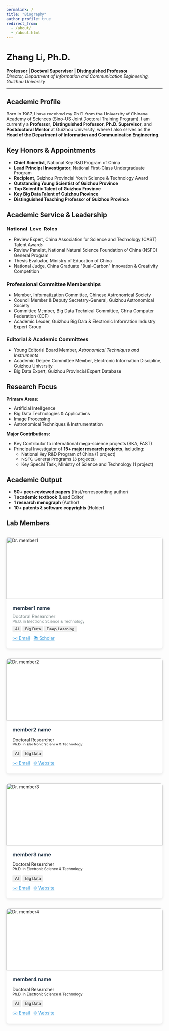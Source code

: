 ```yaml
---
permalink: /
title: "Biography"
author_profile: true
redirect_from: 
  - /about/
  - /about.html
---
```

# Zhang Li, Ph.D.  
**Professor | Doctoral Supervisor | Distinguished Professor**  
*Director, Department of Information and Communication Engineering, Guizhou University*  

---

## Academic Profile  
Born in 1987, I have received my Ph.D. from the University of Chinese Academy of Sciences (Sino-US Joint Doctoral Training Program). I am currently a **Professor**, **Distinguished Professor**, **Ph.D. Supervisor**, and **Postdoctoral Mentor** at Guizhou University, where I also serves as the **Head of the Department of Information and Communication Engineering**.  

## Key Honors & Appointments  
- **Chief Scientist**, National Key R&D Program of China  
- **Lead Principal Investigator**, National First-Class Undergraduate Program  
- **Recipient**, Guizhou Provincial Youth Science & Technology Award  
- **Outstanding Young Scientist of Guizhou Province**  
- **Top Scientific Talent of Guizhou Province**  
- **Key Big Data Talent of Guizhou Province**  
- **Distinguished Teaching Professor of Guizhou Province**  

## Academic Service & Leadership  
### National-Level Roles  
- Review Expert, China Association for Science and Technology (CAST) Talent Awards  
- Review Panelist, National Natural Science Foundation of China (NSFC) General Program  
- Thesis Evaluator, Ministry of Education of China  
- National Judge, China Graduate "Dual-Carbon" Innovation & Creativity Competition  

### Professional Committee Memberships  
- Member, Informatization Committee, Chinese Astronomical Society  
- Council Member & Deputy Secretary-General, Guizhou Astronomical Society  
- Committee Member, Big Data Technical Committee, China Computer Federation (CCF)  
- Academic Leader, Guizhou Big Data & Electronic Information Industry Expert Group  

### Editorial & Academic Committees  
- Young Editorial Board Member, *Astronomical Techniques and Instruments*  
- Academic Degree Committee Member, Electronic Information Discipline, Guizhou University  
- Big Data Expert, Guizhou Provincial Expert Database  

## Research Focus  
**Primary Areas:**  
- Artificial Intelligence  
- Big Data Technologies & Applications  
- Image Processing  
- Astronomical Techniques & Instrumentation  

**Major Contributions:**  
- Key Contributor to international mega-science projects (SKA, FAST)  
- Principal Investigator of **15+ major research projects**, including:  
  - National Key R&D Program of China (1 project)  
  - NSFC General Programs (3 projects)  
  - Key Special Task, Ministry of Science and Technology (1 project)  

## Academic Output  
- **50+ peer-reviewed papers** (first/corresponding author)  
- **1 academic textbook** (Lead Editor)  
- **1 research monograph** (Author)  
- **10+ patents & software copyrights** (Holder)  

## Lab Members 
<div class="team-gallery" style="
    display: grid;
    grid-template-columns: repeat(auto-fill, minmax(280px, 1fr));
    gap: 2rem;
    margin: 2rem 0;
">

<!-- Member 1 -->
<div class="member-card" style="
    background: white;
    border-radius: 8px;
    overflow: hidden;
    box-shadow: 0 3px 10px rgba(0,0,0,0.1);
">
    <img src="./images/bio-photo.jpg" alt="Dr. member1" style="
        width: 100%;
        height: 200px;
        object-fit: cover;
    ">
    <div style="padding: 1.2rem;">
        <h3 style="margin: 0 0 0.5rem 0; color: #2c3e50;">member1 name</h3>
        <p style="
            margin: 0;
            color: #7f8c8d;
            font-size: 0.9rem;
        ">Doctoral Researcher<br>
        <small>Ph.D. in Electronic Science & Technology</small></p>
		<div style="margin-top: 0.5rem;">
			<span style="background: #eee; padding: 0.2rem 0.5rem; border-radius: 3px; font-size: 0.8rem;">AI</span>
			<span style="background: #eee; padding: 0.2rem 0.5rem; border-radius: 3px; font-size: 0.8rem;">Big Data</span>
			<span style="background: #eee; padding: 0.2rem 0.5rem; border-radius: 3px; font-size: 0.8rem;">Deep Learning</span>
		</div>
        <div style="margin-top: 0.8rem;">
            <a href="mailto:member1@email.com" style="color: #3498db;">✉️ Email</a> &nbsp;
            <a href="https://scholar.google.com" style="color: #3498db;">📚 Scholar</a>
        </div>
    </div>
</div>

<!-- Member 2 -->
<div class="member-card" style="
	background: white;
    border-radius: 8px;
    overflow: hidden;
    box-shadow: 0 3px 10px rgba(0,0,0,0.1);
">
    <img src="./images/bio-photo.jpg" alt="Dr. member2" style="
		width: 100%;
        height: 200px;
        object-fit: cover;
	">
    <div style="padding: 1.2rem;">
        <h3 style="margin: 0 0 0.5rem 0; color: #2c3e50;">member2 name</h3>
        <p style="
			style="
            margin: 0;
            color: #7f8c8d;
            font-size: 0.9rem;
		">Doctoral Researcher<br>
        <small>Ph.D. in Electronic Science & Technology</small></p>
		<div style="margin-top: 0.5rem;">
			<span style="background: #eee; padding: 0.2rem 0.5rem; border-radius: 3px; font-size: 0.8rem;">AI</span>
			<span style="background: #eee; padding: 0.2rem 0.5rem; border-radius: 3px; font-size: 0.8rem;">Big Data</span>
		</div>
        <div style="margin-top: 0.8rem;">
            <a href="mailto:member2@email.com" style="color: #3498db;">✉️ Email</a> &nbsp;
            <a href="#" style="color: #3498db;">🌐 Website</a>
        </div>
    </div>
</div>

<!-- Member 3 -->
<div class="member-card" style="
	background: white;
    border-radius: 8px;
    overflow: hidden;
    box-shadow: 0 3px 10px rgba(0,0,0,0.1);
">
    <img src="./images/bio-photo.jpg" alt="Dr. member3" style="
		width: 100%;
        height: 200px;
        object-fit: cover;
	">
    <div style="padding: 1.2rem;">
        <h3 style="margin: 0 0 0.5rem 0; color: #2c3e50;">member3 name</h3>
        <p style="
			style="
            margin: 0;
            color: #7f8c8d;
            font-size: 0.9rem;
		">Doctoral Researcher<br>
        <small>Ph.D. in Electronic Science & Technology</small></p>
		<div style="margin-top: 0.5rem;">
			<span style="background: #eee; padding: 0.2rem 0.5rem; border-radius: 3px; font-size: 0.8rem;">AI</span>
			<span style="background: #eee; padding: 0.2rem 0.5rem; border-radius: 3px; font-size: 0.8rem;">Big Data</span>
		</div>
        <div style="margin-top: 0.8rem;">
            <a href="mailto:member3@email.com" style="color: #3498db;">✉️ Email</a> &nbsp;
            <a href="#" style="color: #3498db;">🌐 Website</a>
        </div>
    </div>
</div>

<!-- Member 4 -->
<div class="member-card" style="
	background: white;
    border-radius: 8px;
    overflow: hidden;
    box-shadow: 0 3px 10px rgba(0,0,0,0.1);
">
    <img src="./images/bio-photo.jpg" alt="Dr. member4" style="
		width: 100%;
        height: 200px;
        object-fit: cover;
	">
    <div style="padding: 1.2rem;">
        <h3 style="margin: 0 0 0.5rem 0; color: #2c3e50;">member4 name</h3>
        <p style="
			style="
            margin: 0;
            color: #7f8c8d;
            font-size: 0.9rem;
		">Doctoral Researcher<br>
        <small>Ph.D. in Electronic Science & Technology</small></p>
		<div style="margin-top: 0.5rem;">
			<span style="background: #eee; padding: 0.2rem 0.5rem; border-radius: 3px; font-size: 0.8rem;">AI</span>
			<span style="background: #eee; padding: 0.2rem 0.5rem; border-radius: 3px; font-size: 0.8rem;">Big Data</span>
		</div>
        <div style="margin-top: 0.8rem;">
            <a href="mailto:member4@email.com" style="color: #3498db;">✉️ Email</a> &nbsp;
            <a href="#" style="color: #3498db;">🌐 Website</a>
        </div>
    </div>
</div>

<!-- Add more members... -->

</div>

